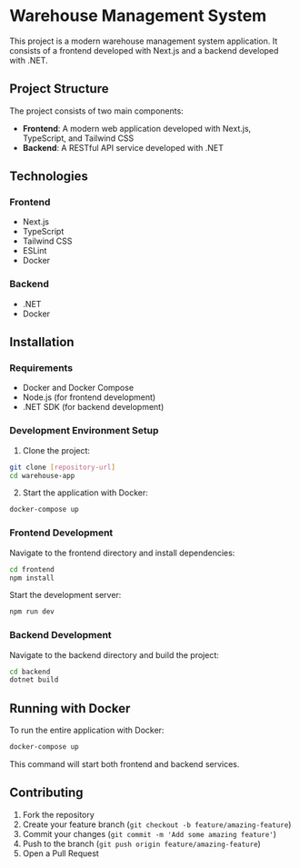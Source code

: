# Warehouse Management System

This project is a modern warehouse management system application. It consists of a frontend developed with Next.js and a backend developed with .NET.

## Project Structure

The project consists of two main components:

- **Frontend**: A modern web application developed with Next.js, TypeScript, and Tailwind CSS
- **Backend**: A RESTful API service developed with .NET

## Technologies

### Frontend

- Next.js
- TypeScript
- Tailwind CSS
- ESLint
- Docker

### Backend

- .NET
- Docker

## Installation

### Requirements

- Docker and Docker Compose
- Node.js (for frontend development)
- .NET SDK (for backend development)

### Development Environment Setup

1. Clone the project:

```bash
git clone [repository-url]
cd warehouse-app
```

2. Start the application with Docker:

```bash
docker-compose up
```

### Frontend Development

Navigate to the frontend directory and install dependencies:

```bash
cd frontend
npm install
```

Start the development server:

```bash
npm run dev
```

### Backend Development

Navigate to the backend directory and build the project:

```bash
cd backend
dotnet build
```

## Running with Docker

To run the entire application with Docker:

```bash
docker-compose up
```

This command will start both frontend and backend services.

## Contributing

1. Fork the repository
2. Create your feature branch (`git checkout -b feature/amazing-feature`)
3. Commit your changes (`git commit -m 'Add some amazing feature'`)
4. Push to the branch (`git push origin feature/amazing-feature`)
5. Open a Pull Request
